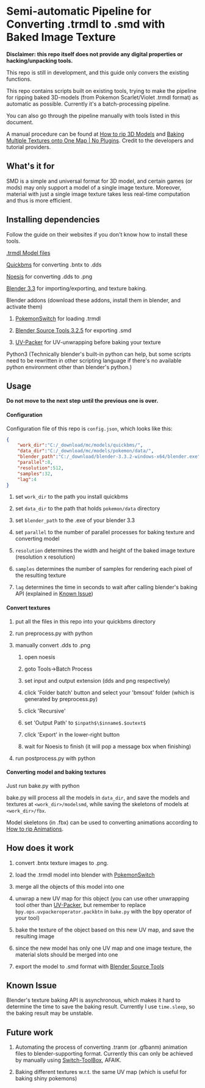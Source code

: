 # Semi-automatic Pipeline for Converting .trmdl to .smd with Baked Image Texture

**Disclaimer: this repo itself does not provide any digital properties or hacking/unpacking tools.**

This repo is still in development, and this guide only convers the existing functions.

This repo contains scripts built on existing tools, trying to make the pipeline for ripping baked 3D-models (from Pokemon Scarlet/Violet .trmdl format) as automatic as possible. Currently it's a batch-processing pipeline.

You can also go through the pipeline manually with tools listed in this document.

A manual procedure can be found at [How to rip 3D Models](https://www.youtube.com/watch?v=qTtwzTEdda8) and [Baking Multiple Textures onto One Map | No Plugins](https://www.youtube.com/watch?v=9airvjDaVh4). Credit to the developers and tutorial providers.

## What's it for

SMD is a simple and universal format for 3D model, and certain games (or mods) may only support a model of a single image texture. Moreover, material with just a single image texture takes less real-time computation and thus is more efficient.

## Installing dependencies

Follow the guide on their websites if you don't know how to install these tools.

[.trmdl Model files](https://www.vg-resource.com/thread-25872.html)

[Quickbms](http://aluigi.altervista.org/quickbms.htm) for converting .bntx to .dds

[Noesis](https://richwhitehouse.com/index.php?content=inc_projects.php) for converting .dds to .png

[Blender 3.3](https://download.blender.org/release/Blender3.3/) for importing/exporting, and texture baking.

Blender addons (download these addons, install them in blender, and activate them)

1. [PokemonSwitch](https://github.com/ChicoEevee/Pokemon-Switch-V2-Model-Importer-Blender) for loading .trmdl

2. [Blender Source Tools 3.2.5](http://steamreview.org/BlenderSourceTools/) for exporting .smd

3. [UV-Packer](https://www.uv-packer.com/blender/) for UV-unwrapping before baking your texture

Python3 (Technically blender's built-in python can help, but some scripts need to be rewritten in other scripting language if there's no available python environment other than blender's python.)

## Usage

**Do not move to the next step until the previous one is over.**

#### Configuration

Configuration file of this repo is `config.json`, which looks like this:

```json
{
    "work_dir":"C:/_download/mc/models/quickbms/",
    "data_dir":"C:/_download/mc/models/pokemon/data/",
    "blender_path":"C:/_download/blender-3.3.2-windows-x64/blender.exe",
    "parallel":8,
    "resolution":512,
    "samples":32,
    "lag":4
}
```

1. set `work_dir` to the path you install quickbms

2. set `data_dir` to the path that holds `pokemon/data` directory

3. set `blender_path` to the .exe of your blender 3.3

4. set `parallel` to the number of parallel processes for baking texture and converting model

5. `resolution` determines the width and height of the baked image texture (resolution x resolution) 

6. `samples` determines the number of samples for rendering each pixel of the resulting texture

7. `lag` determines the time in seconds to wait after calling blender's baking API (explained in [Known Issue](#known-issue))

#### Convert textures

1. put all the files in this repo into your quickbms directory

2. run preprocess.py with python

3. manually convert .dds to .png
   
   1. open noesis
   
   2. goto Tools->Batch Process
   
   3. set input and output extension (dds and png respectively)
   
   4. click 'Folder batch' button and select your 'bmsout' folder (which is generated by preprocess.py)
   
   5. click 'Recursive'
   
   6. set 'Output Path' to `$inpath$\$inname$.$outext$`
   
   7. click 'Export' in the lower-right button
   
   8. wait for Noesis to finish (it will pop a message box when finishing)

4. run postprocess.py with python

#### Converting model and baking textures

Just run bake.py with python



bake.py will process all the models in `data_dir`, and save the models and textures at `<work_dir>/modelsmd`, while saving the skeletons of models at `<work_dir>/fbx`.

Model skeletons (in .fbx) can be used to converting animations according to [How to rip Animations](https://www.youtube.com/watch?v=dv03pqnKsGg).

## How does it work

1. convert .bntx texture images to .png.

2. load the .trmdl model into blender with [PokemonSwitch](https://github.com/ChicoEevee/Pokemon-Switch-V2-Model-Importer-Blender)

3. merge all the objects of this model into one

4. unwrap a new UV map for this object (you can use other unwrapping tool other than [UV-Packer](https://www.uv-packer.com/blender/), but remember to replace `bpy.ops.uvpackeroperator.packbtn` in `bake.py` with the bpy operator of your tool)

5. bake the texture of the object based on this new UV map, and save the resulting image

6. since the new model has only one UV map and one image texture, the material slots should be merged into one

7. export the model to .smd format with [Blender Source Tools](http://steamreview.org/BlenderSourceTools/)

## Known Issue

Blender's texture baking API is asynchronous, which makes it hard to determine the time to save the baking result. Currently I use `time.sleep`, so the baking result may be unstable.

## Future work

1. Automating the process of converting .tranm (or .gfbanm) animation files to blender-supporting format. Currently this can only be achieved by manually using [Switch-ToolBox](https://github.com/KillzXGaming/Switch-Toolbox), AFAIK.

2. Baking different textures w.r.t. the same UV map (which is useful for baking shiny pokemons)
